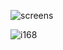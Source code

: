 
![screens](https://raw.githubusercontent.com/otiai10/i168/master/screens.jpeg)

![i168](https://raw.githubusercontent.com/otiai10/i168/master/i168.png)